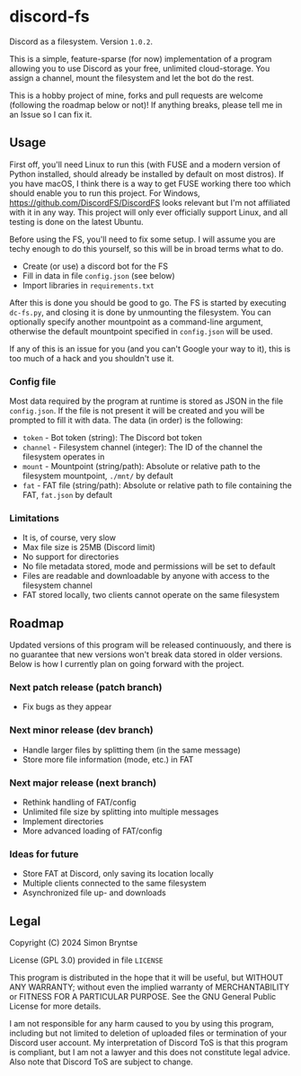 # discord-fs
Discord as a filesystem.
Version `1.0.2`.

This is a simple, feature-sparse (for now) implementation of a program allowing you to use Discord as your free, unlimited cloud-storage.
You assign a channel, mount the filesystem and let the bot do the rest.

This is a hobby project of mine, forks and pull requests are welcome (following the roadmap below or not)!
If anything breaks, please tell me in an Issue so I can fix it.

## Usage
First off, you'll need Linux to run this (with FUSE and a modern version of Python installed, should already be installed by default on most distros).
If you have macOS, I think there is a way to get FUSE working there too which should enable you to run this project.
For Windows, https://github.com/DiscordFS/DiscordFS looks relevant but I'm not affiliated with it in any way.
This project will only ever officially support Linux, and all testing is done on the latest Ubuntu.

Before using the FS, you'll need to fix some setup.
I will assume you are techy enough to do this yourself, so this will be in broad terms what to do.
- Create (or use) a discord bot for the FS
- Fill in data in file `config.json` (see below)
- Import libraries in `requirements.txt`

After this is done you should be good to go.
The FS is started by executing `dc-fs.py`, and closing it is done by unmounting the filesystem.
You can optionally specify another mountpoint as a command-line argument, otherwise the default mountpoint specified in `config.json` will be used.

If any of this is an issue for you (and you can't Google your way to it), this is too much of a hack and you shouldn't use it.

### Config file
Most data required by the program at runtime is stored as JSON in the file `config.json`.
If the file is not present it will be created and you will be prompted to fill it with data.
The data (in order) is the following:
- `token` - Bot token (string): The Discord bot token
- `channel` - Filesystem channel (integer): The ID of the channel the filesystem operates in
- `mount` - Mountpoint (string/path): Absolute or relative path to the filesystem mountpoint, `./mnt/` by default
- `fat` - FAT file (string/path): Absolute or relative path to file containing the FAT, `fat.json` by default

### Limitations
- It is, of course, very slow
- Max file size is 25MB (Discord limit)
- No support for directories
- No file metadata stored, mode and permissions will be set to default
- Files are readable and downloadable by anyone with access to the filesystem channel
- FAT stored locally, two clients cannot operate on the same filesystem

## Roadmap
Updated versions of this program will be released continuously, and there is no guarantee that new versions won't break data stored in older versions.
Below is how I currently plan on going forward with the project.

### Next patch release (patch branch)
- Fix bugs as they appear

### Next minor release (dev branch)
- Handle larger files by splitting them (in the same message)
- Store more file information (mode, etc.) in FAT

### Next major release (next branch)
- Rethink handling of FAT/config
- Unlimited file size by splitting into multiple messages
- Implement directories
- More advanced loading of FAT/config

### Ideas for future
- Store FAT at Discord, only saving its location locally
- Multiple clients connected to the same filesystem
- Asynchronized file up- and downloads

## Legal
Copyright (C) 2024 Simon Bryntse

License (GPL 3.0) provided in file `LICENSE`

This program is distributed in the hope that it will be useful, but WITHOUT ANY WARRANTY;
without even the implied warranty of MERCHANTABILITY or FITNESS FOR A PARTICULAR PURPOSE.
See the GNU General Public License for more details.

I am not responsible for any harm caused to you by using this program, including but not limited to deletion of uploaded files or termination of your Discord user account.
My interpretation of Discord ToS is that this program is compliant, but I am not a lawyer and this does not constitute legal advice.
Also note that Discord ToS are subject to change.

